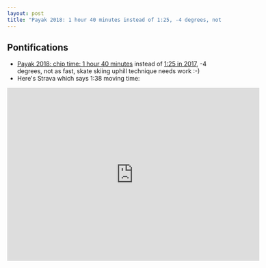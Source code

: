 ```yaml
---
layout: post
title: "Payak 2018: 1 hour 40 minutes instead of 1:25, -4 degrees, not as fast, skate skiing uphill technique needs work"
---
```


## Pontifications

* [Payak 2018: chip time: 1 hour 40 minutes](https://zone4.ca/race/2018-02-24/273f29ee/sigges-payakentsut-2018/results/) instead of [1:25 in 2017](http://rolandtanglao.com/2017/02/25/payak-2017-125/), -4 degrees, not as fast, skate skiing uphill technique needs work :-)
* Here's Strava which says 1:38 moving time:

<iframe height='405' width='590' frameborder='0' allowtransparency='true' scrolling='no' src='https://www.strava.com/activities/1424175368/embed/81576e9b95575d38e81f66da920b37af15efb3ea'></iframe>